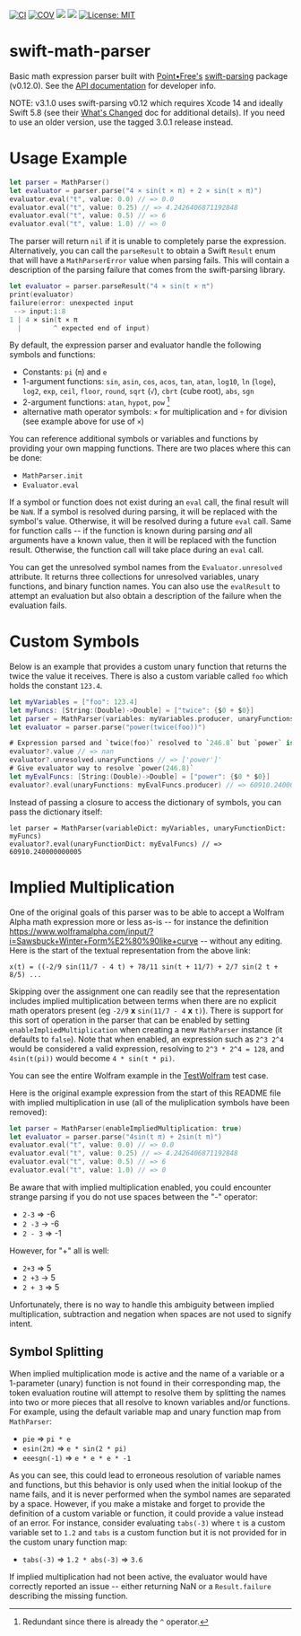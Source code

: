[![CI](https://github.com/bradhowes/swift-math-parser/workflows/CI/badge.svg)](https://github.com/bradhowes/swift-math-parser)
[![COV](https://img.shields.io/endpoint?url=https://gist.githubusercontent.com/bradhowes/ad941184ed256708952a2057fc5d7bb4/raw/swift-math-parser-coverage.json)](https://github.com/bradhowes/swift-math-parser/blob/main/.github/workflows/CI.yml)
[![](https://img.shields.io/endpoint?url=https%3A%2F%2Fswiftpackageindex.com%2Fapi%2Fpackages%2Fbradhowes%2Fswift-math-parser%2Fbadge%3Ftype%3Dswift-versions)](https://swiftpackageindex.com/bradhowes/swift-math-parser)
[![](https://img.shields.io/endpoint?url=https%3A%2F%2Fswiftpackageindex.com%2Fapi%2Fpackages%2Fbradhowes%2Fswift-math-parser%2Fbadge%3Ftype%3Dplatforms)](https://swiftpackageindex.com/bradhowes/swift-math-parser)
[![License: MIT](https://img.shields.io/badge/License-MIT-A31F34.svg)](https://opensource.org/licenses/MIT)

# swift-math-parser

Basic math expression parser built with [Point•Free's](https://www.pointfree.co/)
[swift-parsing](https://github.com/pointfreeco/swift-parsing) package (v0.12.0). See the [API documentation](https://bradhowes.github.io/swift-math-parser/documentation/mathparser/) for developer info.

NOTE: v3.1.0 uses swift-parsing v0.12 which requires Xcode 14 and ideally Swift 5.8 
(see their [What's Changed](https://github.com/pointfreeco/swift-parsing/releases/tag/0.12.0) doc for additional details).
If you need to use an older version, use the tagged 3.0.1 release instead.

# Usage Example

```swift
let parser = MathParser()
let evaluator = parser.parse("4 × sin(t × π) + 2 × sin(t × π)")
evaluator.eval("t", value: 0.0) // => 0.0
evaluator.eval("t", value: 0.25) // => 4.2426406871192848
evaluator.eval("t", value: 0.5) // => 6
evaluator.eval("t", value: 1.0) // => 0
```

The parser will return `nil` if it is unable to completely parse the expression. Alternatively, you can call the
`parseResult` to obtain a Swift `Result` enum that will have a `MathParserError` value when parsing fails. This
will contain a description of the parsing failure that comes from the swift-parsing library.

```swift
let evaluator = parser.parseResult("4 × sin(t × π")
print(evaluator)
failure(error: unexpected input
 --> input:1:8
1 | 4 × sin(t × π
  |        ^ expected end of input)

```

By default, the expression parser and evaluator handle the following symbols and functions:

* Constants: `pi` (`π`) and `e`
* 1-argument functions: `sin`, `asin`, `cos`, `acos`, `tan`, `atan`, `log10`, `ln` (`loge`), `log2`, `exp`, `ceil`, 
`floor`, `round`, `sqrt` (`√`), `cbrt` (cube root), `abs`, `sgn`
* 2-argument functions: `atan`, `hypot`, `pow` [^1]
* alternative math operator symbols: `×` for multiplication and `÷` for division (see example above for use of `×`)

You can reference additional symbols or variables and functions by providing your own mapping functions. There are two
places where this can be done:

* `MathParser.init`
* `Evaluator.eval`

If a symbol or function does not exist during an `eval` call, the final result will be `NaN`. If a symbol is resolved
during parsing, it will be replaced with the symbol's value. Otherwise, it will be resolved during a future `eval` call.
Same for function calls -- if the function is known during parsing _and_ all arguments have a known value, then it will
be replaced with the function result. Otherwise, the function call will take place during an `eval` call.

You can get the unresolved symbol names from the `Evaluator.unresolved` attribute. It returns three collections for
unresolved variables, unary functions, and binary function names. You can also use the `evalResult` to attempt an
evaluation but also obtain a description of the failure when the evaluation fails.

# Custom Symbols

Below is an example that provides a custom unary function that returns the twice the value it receives. There is also a
custom variable called `foo` which holds the constant `123.4`.

```swift
let myVariables = ["foo": 123.4]
let myFuncs: [String:(Double)->Double] = ["twice": {$0 + $0}]
let parser = MathParser(variables: myVariables.producer, unaryFunctions: myFuncs.producer)
let evaluator = parser.parse("power(twice(foo))")

# Expression parsed and `twice(foo)` resolved to `246.8` but `power` is still unknown
evaluator?.value // => nan
evaluator?.unresolved.unaryFunctions // => ['power']'
# Give evaluator way to resolve `power(246.8)`
let myEvalFuncs: [String:(Double)->Double] = ["power": {$0 * $0}]
evaluator?.eval(unaryFunctions: myEvalFuncs.producer) // => 60910.240000000005
```

Instead of passing a closure to access the dictionary of symbols, you can pass the dictionary itself:

```
let parser = MathParser(variableDict: myVariables, unaryFunctionDict: myFuncs)
evaluator?.eval(unaryFunctionDict: myEvalFuncs) // => 60910.240000000005
```

# Implied Multiplication

One of the original goals of this parser was to be able to accept a Wolfram Alpha math expression more or less as-is
-- for instance the definition https://www.wolframalpha.com/input/?i=Sawsbuck+Winter+Form%E2%80%90like+curve -- without
any editing. Here is the start of the textual representation from the above link:

```
x(t) = ((-2/9 sin(11/7 - 4 t) + 78/11 sin(t + 11/7) + 2/7 sin(2 t + 8/5) ...
```

Skipping over the assignment one can readily see that the representation includes implied multiplication between terms
when there are no explicit math operators present (eg `-2/9` __x__ `sin(11/7 - 4` __x__ `t)`). There is support for this
sort of operation in the parser that can be enabled by setting `enableImpliedMultiplication` when creating a new
`MathParser` instance (it defaults to `false`). Note that when enabled, an expression such as `2^3 2^4` would be
considered a valid expression, resolving to `2^3 * 2^4 = 128`, and `4sin(t(pi))` would become `4 * sin(t * pi)`.

You can see the entire Wolfram example in the [TestWolfram](Tests/MathParserTests/TestWolfram.swift) test case.

Here is the original example expression from the start of this README file with implied multiplication in use (all of 
the muliplication symbols have been removed):

```swift
let parser = MathParser(enableImpliedMultiplication: true)
let evaluator = parser.parse("4sin(t π) + 2sin(t π)")
evaluator.eval("t", value: 0.0) // => 0.0
evaluator.eval("t", value: 0.25) // => 4.2426406871192848
evaluator.eval("t", value: 0.5) // => 6
evaluator.eval("t", value: 1.0) // => 0
```

Be aware that with implied multiplication enabled, you could encounter strange parsing if you do not use spaces between
the "-" operator:

* `2-3` => -6
* `2 -3` -> -6
* `2 - 3` => -1

However, for "+" all is well:

* `2+3` => 5
* `2 +3` -> 5
* `2 + 3` => 5

Unfortunately, there is no way to handle this ambiguity between implied multiplication, subtraction and negation when 
spaces are not used to signify intent. 

## Symbol Splitting

When implied multiplication mode is active and the name of a variable or a 1-parameter (unary) function is not found in
their corresponding map, the token evaluation routine will attempt to resolve them by splitting the names into two or
more pieces that all resolve to known variables and/or functions. For example, using the default variable map and 
unary function map from `MathParser`:

* `pie` => `pi * e`
* `esin(2π)` => `e * sin(2 * pi)`
* `eeesgn(-1)` => `e * e * e * -1`

As you can see, this could lead to erroneous resolution of variable names and functions, but this behavior is only used
when the initial lookup of the name fails, and it is never performed when the symbol names are separated by a space.
However, if you make a mistake and forget to provide the definition of a custom variable or function, it could provide
a value instead of an error. For instance, consider evaluating `tabs(-3)` where `t` is a custom variable set to `1.2`
and `tabs` is a custom function but it is not provided for in the custom unary function map:

* `tabs(-3)` => `1.2 * abs(-3)` => `3.6`

If implied multiplication had not been active, the evaluator would have correctly reported an issue -- either returning
NaN or a `Result.failure` describing the missing function.

[^1]: Redundant since there is already the `^` operator.

